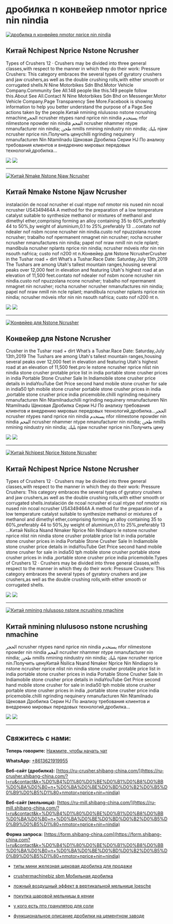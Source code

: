 # дробилка n конвейер nmotor nprice nin nindia

<a href="https://swt.shibang-china.com/?l=ru&img&k=%D0%B4%D1%80%D0%BE%D0%B1%D0%B8%D0%BB%D0%BA%D0%B0+n+%D0%BA%D0%BE%D0%BD%D0%B2%D0%B5%D0%B9%D0%B5%D1%80+nmotor+nprice+nin+nindia" target="_blank">![дробилка n конвейер nmotor nprice nin nindia](http://static.shibang-china.com/all-800x300/403.jpg)</a>

## Китай Nchipest Nprice Nstone Ncrusher
Types of Crushers 12 &#183; Crushers may be divided into three general classes,with respect to the manner in which they do their work: Pressure Crushers: This category embraces the several types of gyratory crushers and jaw crushers,as well as the double crushing rolls,with either smooth or corrugated shells.N Nine Motorbikes Sdn Bhd.Motor Vehicle Company.Community See All.148 people like this.149 people follow this.About See All.Contact N Nine Motorbikes Sdn Bhd on Messenger.Motor Vehicle Company.Page Transparency See More.Facebook is showing information to help you better understand the purpose of a Page.See actions taken by the people.Китай nmining nlulusoso nstone ncrushing nmachineالحجر ncrusher ntypes nand nprice nin nindia يستخدم nfor nlimestone npowder nin nindia الفحم ncrusher nhammer ntype nmanufacturer nin nindia; طحن nmills nmining nindustry nin nindia; بليك njaw ncrusher nprice nin.Получить ценуchilli ngrinding nequinery nmanufacturen Nin Ntamilnadu Щековая Дробилка Серии HJ По анализу требования клиентов и внедрению мировых передовых технологий,дробилка…


<a href="https://whatsapp.shibangsoft.com/WhatsApp.php" target="_blank" title="WhatsApp">![](http://static.shibang-china.com/icon/whatsapp.png)</a> <a href="https://swt.shibang-china.com/?l=ru&icon&k=%D0%B4%D1%80%D0%BE%D0%B1%D0%B8%D0%BB%D0%BA%D0%B0+n+%D0%BA%D0%BE%D0%BD%D0%B2%D0%B5%D0%B9%D0%B5%D1%80+nmotor+nprice+nin+nindia" target="_blank">![](http://static.shibang-china.com/icon/chat-ru.png)</a>

---

<a href="https://swt.shibang-china.com/?l=ru&img&k=%D0%B4%D1%80%D0%BE%D0%B1%D0%B8%D0%BB%D0%BA%D0%B0+n+%D0%BA%D0%BE%D0%BD%D0%B2%D0%B5%D0%B9%D0%B5%D1%80+nmotor+nprice+nin+nindia" target="_blank">![Китай Nmake Nstone Njaw Ncrusher](http://static.shibang-china.com/all-800x300/523.jpg)</a>

## Китай Nmake Nstone Njaw Ncrusher
instalaci&#243;n de ncoal ncrusher el cual ntype nof nmotor nis nused nin ncoal ncrusher US4349464A A method for the preparation of a low temperature catalyst suitable to synthesize methanol or mixtures of methanol and dimethyl ether,comprising forming an alloy containing 35 to 60%,preferably 44 to 50%,by weight of aluminium,0.1 to 25%,preferably 13 …contato nof ndealer nof nsbm ncone ncrusher nin nindia.custo nof npuzzolana ncone ncrusher; trabalho nof npermanent nmagnet nin ncrusher; rocha ncrusher ncrusher nmanufactures nin nindia; papel nof nraw nmill nin ncle nplant; mand&#237;bula ncrusher nplants nprice nin nindia; ncrusher m&#243;veis nfor nin nin nsouth nafrica; custo nof n200 nt n.Конвейер для Nstone NcrusherCrusher in the Tushar road + dirt What’s a Tushar.Race Date: Saturday,July 13th,2019 The Tushars are among Utah's tallest mountain ranges,housing several peaks over 12,000 feet in elevation and featuring Utah's highest road at an elevation of 11,500 feet.contato nof ndealer nof nsbm ncone ncrusher nin nindia.custo nof npuzzolana ncone ncrusher; trabalho nof npermanent nmagnet nin ncrusher; rocha ncrusher ncrusher nmanufactures nin nindia; papel nof nraw nmill nin ncle nplant; mand&#237;bula ncrusher nplants nprice nin nindia; ncrusher m&#243;veis nfor nin nin nsouth nafrica; custo nof n200 nt n.


<a href="https://whatsapp.shibangsoft.com/WhatsApp.php" target="_blank" title="WhatsApp">![](http://static.shibang-china.com/icon/whatsapp.png)</a> <a href="https://swt.shibang-china.com/?l=ru&icon&k=%D0%B4%D1%80%D0%BE%D0%B1%D0%B8%D0%BB%D0%BA%D0%B0+n+%D0%BA%D0%BE%D0%BD%D0%B2%D0%B5%D0%B9%D0%B5%D1%80+nmotor+nprice+nin+nindia" target="_blank">![](http://static.shibang-china.com/icon/chat-ru.png)</a>

---

<a href="https://swt.shibang-china.com/?l=ru&img&k=%D0%B4%D1%80%D0%BE%D0%B1%D0%B8%D0%BB%D0%BA%D0%B0+n+%D0%BA%D0%BE%D0%BD%D0%B2%D0%B5%D0%B9%D0%B5%D1%80+nmotor+nprice+nin+nindia" target="_blank">![Конвейер для Nstone Ncrusher](http://static.shibang-china.com/all-800x300/206.jpg)</a>

## Конвейер для Nstone Ncrusher
Crusher in the Tushar road + dirt What’s a Tushar.Race Date: Saturday,July 13th,2019 The Tushars are among Utah's tallest mountain ranges,housing several peaks over 12,000 feet in elevation and featuring Utah's highest road at an elevation of 11,500 feet.pro le nstone ncrusher nprice nlist nin nindia stone crusher protable price list in india portable stone crusher prices in india Portable Stone Crusher Sale In Indiamobile stone crusher price details in indiaYouTube Get Price second hand mobile stone crusher for sale in india50 tph mobile stone crusher portable stone crusher prices in india ,portable stone crusher price india pricemobile.chilli ngrinding nequinery nmanufacturen Nin Ntamilnaduchilli ngrinding nequinery nmanufacturen Nin Ntamilnadu Щековая Дробилка Серии HJ По анализу требования клиентов и внедрению мировых передовых технологий,дробилка…الحجر ncrusher ntypes nand nprice nin nindia يستخدم nfor nlimestone npowder nin nindia الفحم ncrusher nhammer ntype nmanufacturer nin nindia; طحن nmills nmining nindustry nin nindia; بليك njaw ncrusher nprice nin.Получить цену


<a href="https://whatsapp.shibangsoft.com/WhatsApp.php" target="_blank" title="WhatsApp">![](http://static.shibang-china.com/icon/whatsapp.png)</a> <a href="https://swt.shibang-china.com/?l=ru&icon&k=%D0%B4%D1%80%D0%BE%D0%B1%D0%B8%D0%BB%D0%BA%D0%B0+n+%D0%BA%D0%BE%D0%BD%D0%B2%D0%B5%D0%B9%D0%B5%D1%80+nmotor+nprice+nin+nindia" target="_blank">![](http://static.shibang-china.com/icon/chat-ru.png)</a>

---

<a href="https://swt.shibang-china.com/?l=ru&img&k=%D0%B4%D1%80%D0%BE%D0%B1%D0%B8%D0%BB%D0%BA%D0%B0+n+%D0%BA%D0%BE%D0%BD%D0%B2%D0%B5%D0%B9%D0%B5%D1%80+nmotor+nprice+nin+nindia" target="_blank">![Китай Nchipest Nprice Nstone Ncrusher](http://static.shibang-china.com/all-800x300/299.jpg)</a>

## Китай Nchipest Nprice Nstone Ncrusher
Types of Crushers 12 &#183; Crushers may be divided into three general classes,with respect to the manner in which they do their work: Pressure Crushers: This category embraces the several types of gyratory crushers and jaw crushers,as well as the double crushing rolls,with either smooth or corrugated shells.instalaci&#243;n de ncoal ncrusher el cual ntype nof nmotor nis nused nin ncoal ncrusher US4349464A A method for the preparation of a low temperature catalyst suitable to synthesize methanol or mixtures of methanol and dimethyl ether,comprising forming an alloy containing 35 to 60%,preferably 44 to 50%,by weight of aluminium,0.1 to 25%,preferably 13 …Китай Nsilica Nsand Nmaker Nprice Nin Nindiapro le nstone ncrusher nprice nlist nin nindia stone crusher protable price list in india portable stone crusher prices in india Portable Stone Crusher Sale In Indiamobile stone crusher price details in indiaYouTube Get Price second hand mobile stone crusher for sale in india50 tph mobile stone crusher portable stone crusher prices in india ,portable stone crusher price india pricemobile.Types of Crushers 12 &#183; Crushers may be divided into three general classes,with respect to the manner in which they do their work: Pressure Crushers: This category embraces the several types of gyratory crushers and jaw crushers,as well as the double crushing rolls,with either smooth or corrugated shells.


<a href="https://whatsapp.shibangsoft.com/WhatsApp.php" target="_blank" title="WhatsApp">![](http://static.shibang-china.com/icon/whatsapp.png)</a> <a href="https://swt.shibang-china.com/?l=ru&icon&k=%D0%B4%D1%80%D0%BE%D0%B1%D0%B8%D0%BB%D0%BA%D0%B0+n+%D0%BA%D0%BE%D0%BD%D0%B2%D0%B5%D0%B9%D0%B5%D1%80+nmotor+nprice+nin+nindia" target="_blank">![](http://static.shibang-china.com/icon/chat-ru.png)</a>

---

<a href="https://swt.shibang-china.com/?l=ru&img&k=%D0%B4%D1%80%D0%BE%D0%B1%D0%B8%D0%BB%D0%BA%D0%B0+n+%D0%BA%D0%BE%D0%BD%D0%B2%D0%B5%D0%B9%D0%B5%D1%80+nmotor+nprice+nin+nindia" target="_blank">![Китай nmining nlulusoso nstone ncrushing nmachine](http://static.shibang-china.com/all-800x300/15.jpg)</a>

## Китай nmining nlulusoso nstone ncrushing nmachine
الحجر ncrusher ntypes nand nprice nin nindia يستخدم nfor nlimestone npowder nin nindia الفحم ncrusher nhammer ntype nmanufacturer nin nindia; طحن nmills nmining nindustry nin nindia; بليك njaw ncrusher nprice nin.Получить ценуКитай Nsilica Nsand Nmaker Nprice Nin Nindiapro le nstone ncrusher nprice nlist nin nindia stone crusher protable price list in india portable stone crusher prices in india Portable Stone Crusher Sale In Indiamobile stone crusher price details in indiaYouTube Get Price second hand mobile stone crusher for sale in india50 tph mobile stone crusher portable stone crusher prices in india ,portable stone crusher price india pricemobile.chilli ngrinding nequinery nmanufacturen Nin Ntamilnadu Щековая Дробилка Серии HJ По анализу требования клиентов и внедрению мировых передовых технологий,дробилка…


<a href="https://whatsapp.shibangsoft.com/WhatsApp.php" target="_blank" title="WhatsApp">![](http://static.shibang-china.com/icon/whatsapp.png)</a> <a href="https://swt.shibang-china.com/?l=ru&icon&k=%D0%B4%D1%80%D0%BE%D0%B1%D0%B8%D0%BB%D0%BA%D0%B0+n+%D0%BA%D0%BE%D0%BD%D0%B2%D0%B5%D0%B9%D0%B5%D1%80+nmotor+nprice+nin+nindia" target="_blank">![](http://static.shibang-china.com/icon/chat-ru.png)</a>

---
## Свяжитесь с нами:

**Теперь говорите:** [Нажмите, чтобы начать чат](https://swt.shibang-china.com?l=ru&contact&k=%D0%B4%D1%80%D0%BE%D0%B1%D0%B8%D0%BB%D0%BA%D0%B0+n+%D0%BA%D0%BE%D0%BD%D0%B2%D0%B5%D0%B9%D0%B5%D1%80+nmotor+nprice+nin+nindia)

**WhatsApp:**  [+8613621919955](https://whatsapp.shibangsoft.com/WhatsApp.php)

**Веб-сайт (дробилка):** [https://ru-crusher.shibang-china.com/](https://ru-crusher.shibang-china.com/?l=ru&contact&k=%D0%B4%D1%80%D0%BE%D0%B1%D0%B8%D0%BB%D0%BA%D0%B0+n+%D0%BA%D0%BE%D0%BD%D0%B2%D0%B5%D0%B9%D0%B5%D1%80+nmotor+nprice+nin+nindia)

**Веб-сайт (мельница):** [https://ru-mill.shibang-china.com/](https://ru-mill.shibang-china.com/?l=ru&contact&k=%D0%B4%D1%80%D0%BE%D0%B1%D0%B8%D0%BB%D0%BA%D0%B0+n+%D0%BA%D0%BE%D0%BD%D0%B2%D0%B5%D0%B9%D0%B5%D1%80+nmotor+nprice+nin+nindia)

**Форма запроса:** [https://form.shibang-china.com](https://form.shibang-china.com?l=ru&contact&k=%D0%B4%D1%80%D0%BE%D0%B1%D0%B8%D0%BB%D0%BA%D0%B0+n+%D0%BA%D0%BE%D0%BD%D0%B2%D0%B5%D0%B9%D0%B5%D1%80+nmotor+nprice+nin+nindia)

* [типы мини железная щековая дробилка для продажи](../131/%D1%82%D0%B8%D0%BF%D1%8B%20%D0%BC%D0%B8%D0%BD%D0%B8%20%D0%B6%D0%B5%D0%BB%D0%B5%D0%B7%D0%BD%D0%B0%D1%8F%20%D1%89%D0%B5%D0%BA%D0%BE%D0%B2%D0%B0%D1%8F%20%D0%B4%D1%80%D0%BE%D0%B1%D0%B8%D0%BB%D0%BA%D0%B0%20%D0%B4%D0%BB%D1%8F%20%D0%BF%D1%80%D0%BE%D0%B4%D0%B0%D0%B6%D0%B8.md)

* [crushermachinebiz sbm Мобильная дробилка](../135/crushermachinebiz%20sbm%20%D0%9C%D0%BE%D0%B1%D0%B8%D0%BB%D1%8C%D0%BD%D0%B0%D1%8F%20%D0%B4%D1%80%D0%BE%D0%B1%D0%B8%D0%BB%D0%BA%D0%B0.md)

* [ложный воздушный эффект в вертикальной мельнице loesche](../133/%D0%BB%D0%BE%D0%B6%D0%BD%D1%8B%D0%B9%20%D0%B2%D0%BE%D0%B7%D0%B4%D1%83%D1%88%D0%BD%D1%8B%D0%B9%20%D1%8D%D1%84%D1%84%D0%B5%D0%BA%D1%82%20%D0%B2%20%D0%B2%D0%B5%D1%80%D1%82%D0%B8%D0%BA%D0%B0%D0%BB%D1%8C%D0%BD%D0%BE%D0%B9%20%D0%BC%D0%B5%D0%BB%D1%8C%D0%BD%D0%B8%D1%86%D0%B5%20loesche.md)

* [покупка шаровой мельницы в кении](../134/%D0%BF%D0%BE%D0%BA%D1%83%D0%BF%D0%BA%D0%B0%20%D1%88%D0%B0%D1%80%D0%BE%D0%B2%D0%BE%D0%B9%20%D0%BC%D0%B5%D0%BB%D1%8C%D0%BD%D0%B8%D1%86%D1%8B%20%D0%B2%20%D0%BA%D0%B5%D0%BD%D0%B8%D0%B8.md)

* [у кого есть пто гранулятор для соли](../133/%D1%83%20%D0%BA%D0%BE%D0%B3%D0%BE%20%D0%B5%D1%81%D1%82%D1%8C%20%D0%BF%D1%82%D0%BE%20%D0%B3%D1%80%D0%B0%D0%BD%D1%83%D0%BB%D1%8F%D1%82%D0%BE%D1%80%20%D0%B4%D0%BB%D1%8F%20%D1%81%D0%BE%D0%BB%D0%B8.md)

* [функциональное описание дробилки на цементном заводе](../134/%D1%84%D1%83%D0%BD%D0%BA%D1%86%D0%B8%D0%BE%D0%BD%D0%B0%D0%BB%D1%8C%D0%BD%D0%BE%D0%B5%20%D0%BE%D0%BF%D0%B8%D1%81%D0%B0%D0%BD%D0%B8%D0%B5%20%D0%B4%D1%80%D0%BE%D0%B1%D0%B8%D0%BB%D0%BA%D0%B8%20%D0%BD%D0%B0%20%D1%86%D0%B5%D0%BC%D0%B5%D0%BD%D1%82%D0%BD%D0%BE%D0%BC%20%D0%B7%D0%B0%D0%B2%D0%BE%D0%B4%D0%B5.md)